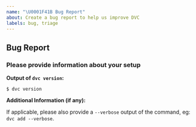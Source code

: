```yaml
---
name: "\U0001F41B Bug Report"
about: Create a bug report to help us improve DVC
labels: bug, triage
---
```


## Bug Report

### Please provide information about your setup

**Output of `dvc version`:**

```console
$ dvc version
```

**Additional Information (if any):**

If applicable, please also provide a `--verbose` output of the command, eg: `dvc add --verbose`.
